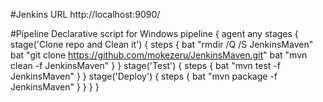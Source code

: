 #Jenkins URL 
http://localhost:9090/

#Pipeline Declarative script for Windows
pipeline {
    agent any 
    stages {
        stage('Clone repo and Clean it') { 
            steps {
                bat "rmdir /Q /S JenkinsMaven"
                bat "git clone https://github.com/mokezeru/JenkinsMaven.git"
                bat "mvn clean -f JenkinsMaven"
            }
        }
        stage('Test') { 
            steps {
                bat "mvn test -f JenkinsMaven"
            }
        }
        stage('Deploy') { 
            steps {
                bat "mvn package -f JenkinsMaven"
            }
        }
    }
}